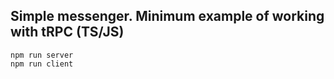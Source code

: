 ## Simple messenger. Minimum example of working with tRPC (TS/JS)

```
npm run server
npm run client
```
